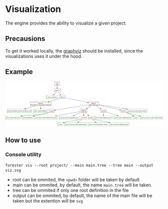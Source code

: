 # Visualization

The engine provides the ability to visualize a given project.

## Precausions

To get it worked locally, the [graphviz](https://graphviz.org/download/) should be installed, 
since the visualizations uses it under the hood. 

## Example

![amr_simple.svg](./pics/amr_simple.svg)

## How to use

### Console utility

```shell
forester vis --root project/ --main main.tree --tree main --output viz.svg
```

- root can be ommited, the `<pwd>` folder will be taken by default
- main can be ommited, by default, the name `main.tree` will be taken.  
- tree can be ommited if only one root definition in the file
- output can be ommited, by default, the name of the main file will be taken but the extention will be `svg`  
